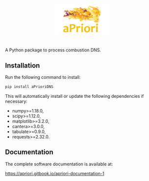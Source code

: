 <p align="center">
  <img src="https://github.com/LorenzoPiu/Images/blob/main/Logo-0.0.8.png" width="35%">
</p>

#

A Python package to process combustion DNS.

## Installation

Run the following command to install:

```python
pip install aPrioriDNS
```

This will automatically install or update the following dependencies if necessary:

- numpy>=1.18.0,
- scipy>=1.12.0,
- matplotlib>=3.2.0,
- cantera>=3.0.0,
- tabulate>=0.9.0,
- requests>=2.32.0.

## Documentation

The complete software documentation is available at: 

https://apriori.gitbook.io/apriori-documentation-1
